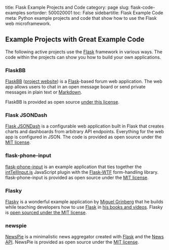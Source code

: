 title: Flask Example Projects and Code
category: page
slug: flask-code-examples
sortorder: 500020001
toc: False
sidebartitle: Flask Example Code
meta: Python example projects and code that show how to use the Flask web microframework.


## Example Projects with Great Example Code
The following active projects use the [Flask](/flask.html) framework
in various ways. The code within the projects can show you how to build
your own applications.


### FlaskBB
[FlaskBB](https://github.com/flaskbb/flaskbb)
([project website](https://flaskbb.org/)) is a [Flask](/flask.html)-based
forum web application. The web app allows users to chat in an open
message board or send private messages in plain text or 
[Markdown](/markdown.html).

FlaskBB is provided as open source 
[under this license](https://github.com/flaskbb/flaskbb/blob/master/LICENSE).


### Flask JSONDash
[Flask JSONDash](https://github.com/christabor/flask_jsondash) is a 
configurable web application built in Flask that creates charts and
dashboards from arbitrary API endpoints. Everything for the web app
is configured in JSON. The code is provided as open source under the
[MIT license](https://github.com/christabor/flask_jsondash/blob/master/LICENSE).


### flask-phone-input
[flask-phone-input](https://github.com/miguelgrinberg/flask-phone-input)
is an example application that ties together the 
[intTellInput.js](https://github.com/jackocnr/intl-tel-input)
JavaScript plugin with the 
[Flask-WTF](https://flask-wtf.readthedocs.io/en/stable/) form-handling 
library. flask-phone-input is provided as open source under the
[MIT license](https://github.com/miguelgrinberg/flask-phone-input/blob/1a1c227c044474ce0fe133493d7f8b0fb8312409/LICENSE).


### Flasky
[Flasky](https://github.com/miguelgrinberg/flasky) is a wonderful
example application by 
[Miguel Grinberg](https://github.com/miguelgrinberg) that he builds
while teaching developers how to use [Flask](/flask.html) in 
[his books and videos](https://courses.miguelgrinberg.com/). Flasky
is [open sourced under the MIT license](https://github.com/miguelgrinberg/flasky/blob/master/LICENSE).


### newspie
[NewsPie](https://github.com/skamieniarz/newspie) is a minimalistic news 
aggregator created with [Flask](/flask.html) and the 
[News API](https://newsapi.org/). NewsPie is provided as open source under 
the [MIT license](https://github.com/skamieniarz/newspie/blob/master/LICENSE).

